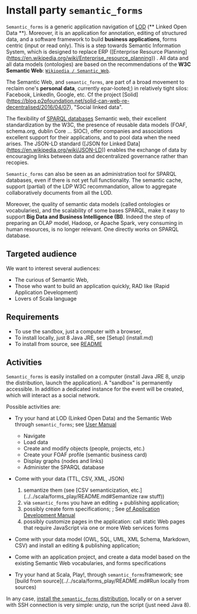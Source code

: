 <!-- pandoc --standalone install_party_semantic_forms.md> install_party_semantic_forms.html -->

# Install party `semantic_forms`

`Semantic_forms` is a generic application navigation of [LOD](https://fr.wikipedia.org/wiki/Linked_open_data) (** Linked Open Data **).
Moreover, it is an application for annotation, editing of structured data, and a software framework to build **business applications**, forms centric (input or read only). This is a step towards Semantic Information System, which is designed to replace ERP ([Enterprise Resource Planning] (https://en.wikipedia.org/wiki/Enterprise_resource_planning)) .
All data and all data models (ontologies) are based on the recommendations of the **W3C Semantic Web**:
[ `Wikipedia / Semantic_Web`](https://en.wikipedia.org/wiki/Semantic_Web).

The Semantic Web, and `semantic_forms`, are part of a broad movement to reclaim one's **personal data**, currently epar-looted;) in relatively tight silos: Facebook, LinkedIn, Google, etc.
Cf the project [Solid] (https://blog.p2pfoundation.net/solid-can-web-re-decentralised/2016/04/07), "Social linked data".

The flexibility of [SPARQL databases](https://fr.wikipedia.org/wiki/SPARQL) Semantic web, their excellent standardization by the W3C, the presence of reusable data models (FOAF, schema.org, dublin Core ... SIOC), offer companies and associations excellent support for their applications, and to pool data when the need arises. The JSON-LD standard ([JSON for Linked Data] (https://en.wikipedia.org/wiki/JSON-LD)) enables the exchange of data by encouraging links between data and decentralized governance rather than recopies.

`Semantic_forms` can also be seen as an administration tool for SPARQL databases, even if there is not yet full functionality. The semantic cache, support (partial) of the LDP W3C recommandation, allow to aggregate collaboratively documents from all the LOD.

Moreover, the quality of semantic data models (called ontologies or vocabularies), and the scalability of some bases SPARQL, make it easy to support **Big Data and Business Intelligence (BI)**. Indeed the step of preparing an OLAP model, Hadoop, or Apache Spark, very consuming in human resources, is no longer relevant. One directly works on  SPARQL database.

## Targeted audience
We want to interest several audiences:

- The curious of Semantic Web,
- Those who want to build an application quickly, RAD like (Rapid Application Development)
- Lovers of Scala language

## Requirements
- To use the sandbox, just a computer with a browser,
- To install locally, just 8 Java JRE, see [Setup] (install.md)
- To install from source, see [README](../../scala/forms_play/README.md)

## Activities
`Semantic_forms` is easily installed on a computer (install Java JRE 8, unzip the distribution, launch the application). A "sandbox" is permanently accessible. In addition a dedicated instance for the event will be created, which will interact as a social network.

Possible activities are:

- Try your hand at LOD (Linked Open Data) and the Semantic Web through `semantic_forms`; see <a href="https://github.com/jmvanel/semantic_forms/wiki/User-Manual"> User Manual </a>
    * Navigate
    * Load data
    * Create   and modify objects (people, projects, etc.)
    * Create your FOAF profile  (semantic business card)
    * Display graphs (nodes and links)
    * Administer the SPARQL database 


- Come with your data (TTL, CSV, XML, JSON)
    1. semantize them (see [CSV semanticization, etc.](../../scala/forms_play/README.md#Semantize raw stuff))
    2. via `semantic_forms` you have an editing + publishing application;
    3. possibly create form specifications; ; See [of Application Development Manual](https://github.com/jmvanel/semantic_forms/wiki/Application-development-manual)
    4. possibly customize pages in the application: call static Web pages that require JavaScript via one or more Web services forms
- Come with your data model (OWL, SQL, UML, XML Schema, Markdown, CSV) and install an editing & publishing application;
- Come with an application project, and create a data model based on the existing Semantic Web vocabularies, and forms specifications
- Try your hand at Scala, Play!, through `semantic_forms`framework; see [build from source](../../scala/forms_play/README.md#Run locally from sources)

In any case, [install the `semantic_forms` distribution](install.md), locally or on a server with SSH connection is very simple: unzip, run the script (just need Java 8).


